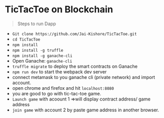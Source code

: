 # TicTacToe on Blockchain
> Steps to run Dapp

- `Git clone https://github.com/Jai-Kishore/TicTacToe.git`  
- `cd TicTacToe`  
- `npm install`  
- `npm install -g truffle`  
- `npm install -g ganache-cli`  
- Open Ganache: `ganache-cli`  
- `truffle migrate` to deploy the smart contracts on Ganache  
- `npm run dev` to start the webpack dev server  
- connect metamask to you ganache cli (private network) and import account.  
- open chrome and firefox and hit `localhost:8080`  
- you are good to go with tic-tac-toe game.  
- `Launch game` with acoount 1 =>will display contract address/ game address  
- `join game` with account 2 by paste game address in another browser.  

